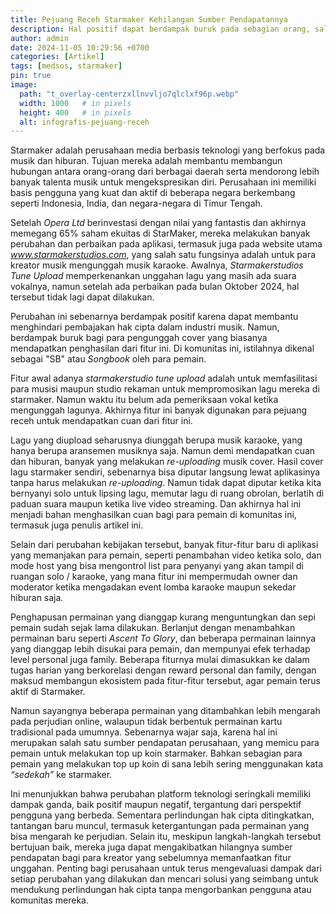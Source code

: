 ```yaml
---
title: Pejuang Receh Starmaker Kehilangan Sumber Pendapatannya
description: Hal positif dapat berdampak buruk pada sebagian orang, salah satunya adalah pengupload cover Songbook di Starmaker.
author: admin
date: 2024-11-05 10:29:56 +0700
categories: [Artikel]
tags: [medsos, starmaker]
pin: true
image:
  path: "t_overlay-centerzxllnvvljo7qlclxf96p.webp"
  width: 1000   # in pixels
  height: 400   # in pixels
  alt: infografis-pejuang-receh
---
```


Starmaker adalah perusahaan media berbasis teknologi yang berfokus pada musik dan hiburan. Tujuan mereka adalah membantu membangun hubungan antara orang-orang dari berbagai daerah serta mendorong lebih banyak talenta musik untuk mengekspresikan diri. Perusahaan ini memiliki basis pengguna yang kuat dan aktif di beberapa negara berkembang seperti Indonesia, India, dan negara-negara di Timur Tengah.

Setelah *Opera Ltd* berinvestasi dengan nilai yang fantastis dan akhirnya memegang 65% saham ekuitas di StarMaker, mereka melakukan banyak perubahan dan perbaikan pada aplikasi, termasuk juga pada website utama *www.starmakerstudios.com*, yang salah satu fungsinya adalah untuk para kreator musik mengunggah musik karaoke. Awalnya, *Starmakerstudios Tune Upload* memperkenankan unggahan lagu yang masih ada suara vokalnya, namun setelah ada perbaikan pada bulan Oktober 2024, hal tersebut tidak lagi dapat dilakukan.

Perubahan ini sebenarnya berdampak positif karena dapat membantu menghindari pembajakan hak cipta dalam industri musik. Namun, berdampak buruk bagi para pengunggah cover yang biasanya mendapatkan penghasilan dari fitur ini. Di komunitas ini, istilahnya dikenal sebagai "SB" atau *Songbook* oleh para pemain.

Fitur awal adanya *starmakerstudio tune upload* adalah untuk memfasilitasi para musisi maupun studio rekaman untuk mempromosikan lagu mereka di starmaker. Namun waktu itu belum ada pemeriksaan vokal ketika mengunggah lagunya. Akhirnya fitur ini banyak digunakan para pejuang receh untuk mendapatkan cuan dari fitur ini. 

Lagu yang diupload seharusnya diunggah berupa musik karaoke, yang hanya berupa aransemen musiknya saja. Namun demi mendapatkan cuan dan hiburan, banyak yang melakukan *re-uploading* musik cover. Hasil cover lagu starmaker sendiri, sebenarnya bisa diputar langsung lewat aplikasinya tanpa harus melakukan *re-uploading*. Namun tidak dapat diputar ketika kita bernyanyi solo untuk lipsing lagu, memutar lagu di ruang obrolan, berlatih di paduan suara maupun ketika live video streaming. Dan akhirnya hal ini menjadi bahan menghasilkan cuan bagi para pemain di komunitas ini, termasuk juga penulis artikel ini.

Selain dari perubahan kebijakan tersebut, banyak fitur-fitur baru di aplikasi yang memanjakan para pemain, seperti penambahan video ketika solo, dan mode host yang bisa mengontrol list para penyanyi yang akan tampil di ruangan solo / karaoke, yang mana fitur ini mempermudah owner dan moderator ketika mengadakan event lomba karaoke maupun sekedar hiburan saja.  

Penghapusan permainan yang dianggap kurang menguntungkan dan sepi pemain sudah sejak lama dilakukan. Berlanjut dengan menambahkan permainan baru seperti *Ascent To Glory*, dan beberapa permainan lainnya yang dianggap lebih disukai para pemain, dan mempunyai efek terhadap level personal juga family. Beberapa fiturnya mulai dimasukkan ke dalam tugas harian yang berkorelasi dengan reward personal dan family, dengan maksud membangun ekosistem pada fitur-fitur tersebut, agar pemain terus aktif di Starmaker.

Namun sayangnya beberapa permainan yang ditambahkan lebih mengarah pada perjudian online, walaupun tidak berbentuk permainan kartu tradisional pada umumnya. Sebenarnya wajar saja, karena hal ini merupakan salah satu sumber pendapatan perusahaan, yang memicu para pemain untuk melakukan top up koin starmaker. Bahkan sebagian para pemain yang melakukan top up koin di sana lebih sering menggunakan kata *“sedekah”* ke starmaker.

Ini menunjukkan bahwa perubahan platform teknologi seringkali memiliki dampak ganda, baik positif maupun negatif, tergantung dari perspektif pengguna yang berbeda. Sementara perlindungan hak cipta ditingkatkan, tantangan baru muncul, termasuk ketergantungan pada permainan yang bisa mengarah ke perjudian. Selain itu, meskipun langkah-langkah tersebut bertujuan baik, mereka juga dapat mengakibatkan hilangnya sumber pendapatan bagi para kreator yang sebelumnya memanfaatkan fitur unggahan. Penting bagi perusahaan untuk terus mengevaluasi dampak dari setiap perubahan yang dilakukan dan mencari solusi yang seimbang untuk mendukung perlindungan hak cipta tanpa mengorbankan pengguna atau komunitas mereka.